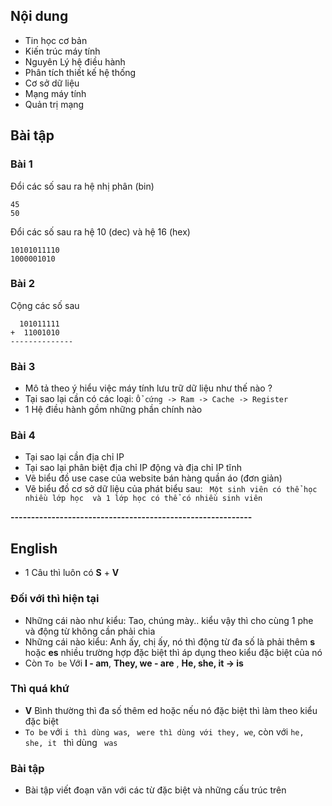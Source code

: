 ## Nội dung 

- Tin học cơ bản
- Kiến trúc máy tính
- Nguyên Lý hệ điều hành
- Phân tích thiết kế hệ thống
- Cơ sở dữ liệu
- Mạng máy tính
- Quản trị mạng 

## Bài tập

### Bài 1
Đổi các số sau ra hệ nhị phân (bin)

```
45
50
```
Đổi các số sau ra hệ 10 (dec) và hệ 16 (hex)
```
10101011110
1000001010
```

### Bài 2
Cộng các số sau
```
  101011111
+  11001010
--------------

```

### Bài 3
- Mô tả theo ý hiểu việc máy tính lưu trữ dữ liệu như thế nào ?
- Tại sao lại cần có các loại: ``Ổ cứng -> Ram -> Cache -> Register``
- 1 Hệ điều hành gồm những phần chính nào

### Bài 4
- Tại sao lại cần địa chỉ IP
- Tại sao lại phân biệt địa chỉ IP động và địa chỉ IP tĩnh 
- Vẽ biểu đồ use case của website bán hàng quần áo (đơn giản)
- Vẽ biểu đồ cơ sở dữ liệu của phát biểu sau: `` Một sinh viên có thể học nhiều lớp học  và 1 lớp học có thể có nhiều sinh viên``

**-----------------------------------------------------------**

## English

- 1 Câu thì luôn có **S** + **V**

### Đối với thì hiện tại 

- Những cái nào như kiểu: Tao, chúng mày.. kiểu vậy thì cho cùng 1 phe và động từ không cần phải chia
- Những cái nào kiểu: Anh ấy, chị ấy, nó thì động từ đa số là phải thêm **s** hoặc **es** nhiều trường hợp đặc biệt thì áp dụng theo kiểu đặc biệt của nó
- Còn ``To be`` Với **I - am**, **They, we - are** , **He, she, it ->  is** 

### Thì quá khứ
- **V** Bình thường thì đa số thêm ed hoặc nếu nó đặc biệt thì làm theo kiểu đặc biệt
- ``To be``  với ``i thì dùng was``, `` were thì dùng với they, we``, còn với ``he, she, it `` thì dùng `` was``
### Bài tập
- Bài tập viết đoạn văn với các từ đặc biệt và những cấu trúc trên 
